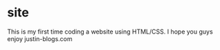 # site
This is my first time coding a website using HTML/CSS. I hope you guys enjoy justin-blogs.com
